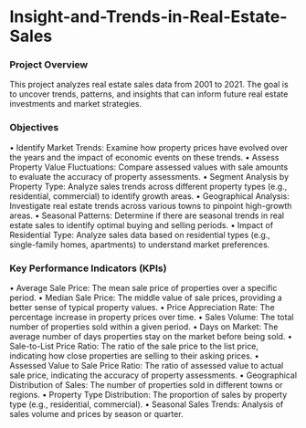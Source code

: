 # Insight-and-Trends-in-Real-Estate-Sales

### Project Overview
This project analyzes real estate sales data from 2001 to 2021. The goal is to uncover trends, patterns, and insights that can inform future real estate investments and market strategies.

### Objectives
•	Identify Market Trends: Examine how property prices have evolved over the years and the impact of economic events on these trends.
•	Assess Property Value Fluctuations: Compare assessed values with sale amounts to evaluate the accuracy of property assessments.
•	Segment Analysis by Property Type: Analyze sales trends across different property types (e.g., residential, commercial) to identify growth areas.
•	Geographical Analysis: Investigate real estate trends across various towns to pinpoint high-growth areas.
•	Seasonal Patterns: Determine if there are seasonal trends in real estate sales to identify optimal buying and selling periods.
•	Impact of Residential Type: Analyze sales data based on residential types (e.g., single-family homes, apartments) to understand market preferences.

### Key Performance Indicators (KPIs)
•	Average Sale Price: The mean sale price of properties over a specific period.
•	Median Sale Price: The middle value of sale prices, providing a better sense of typical property values.
•	Price Appreciation Rate: The percentage increase in property prices over time.
•	Sales Volume: The total number of properties sold within a given period.
•	Days on Market: The average number of days properties stay on the market before being sold.
•	Sale-to-List Price Ratio: The ratio of the sale price to the list price, indicating how close properties are selling to their asking prices.
•	Assessed Value to Sale Price Ratio: The ratio of assessed value to actual sale price, indicating the accuracy of property assessments.
•	Geographical Distribution of Sales: The number of properties sold in different towns or regions.
•	Property Type Distribution: The proportion of sales by property type (e.g., residential, commercial).
•	Seasonal Sales Trends: Analysis of sales volume and prices by season or quarter.
